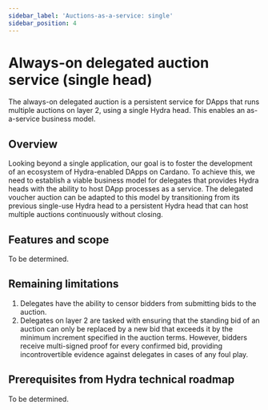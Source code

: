 ```yaml
---
sidebar_label: 'Auctions-as-a-service: single'
sidebar_position: 4
---
```


# Always-on delegated auction service (single head)

The always-on delegated auction is a persistent service for DApps that runs multiple auctions on layer 2, using a single Hydra head. This enables an as-a-service business model.

## Overview

Looking beyond a single application, our goal is to foster the development of an ecosystem of Hydra-enabled DApps on Cardano. To achieve this, we need to establish a viable business model for delegates that provides Hydra heads with the ability to host DApp processes as a service. The delegated voucher auction can be adapted to this model by transitioning from its previous single-use Hydra head to a persistent Hydra head that can host multiple auctions continuously without closing.

## Features and scope

To be determined.

## Remaining limitations

1. Delegates have the ability to censor bidders from submitting bids to the auction.
2. Delegates on layer 2 are tasked with ensuring that the standing bid of an auction can only be replaced by a new bid that exceeds it by the minimum increment specified in the auction terms. However, bidders receive multi-signed proof for every confirmed bid, providing incontrovertible evidence against delegates in cases of any foul play.

## Prerequisites from Hydra technical roadmap

To be determined.
